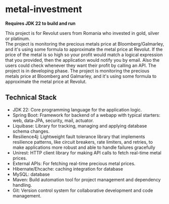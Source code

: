 # metal-investment

**Requires JDK 22 to build and run**
<div>
<div dir="auto">
<p>This project is for Revolut users from Romania who invested in gold, silver or platinum.<br />The project is monitoring the precious metals price at Bloomberg/Galmarley, and it's using some formula to approximate the metal price at Revolut. If the price of the metal is so high so your profit would match a logical expression that you provided, then the application would notify you by email. Also the users could check whenever they want their profit by calling an API. The project is in developing phase. The project is monitoring the precious metals price at Bloomberg and Galmarley, and it's using some formula to approximate the metal price at Revolut.</p>
</div>

<section class="mb-12 material-card">
  <h2 class="text-2xl font-bold text-[#073B4C] mb-4">Technical Stack</h2>
  <ul class="list-disc list-inside text-gray-700 space-y-2">
    <li><span class="font-bold">JDK 22:</span> Core programming language for the application logic.</li>
    <li><span class="font-bold">Spring Boot:</span> Framework for backend of a webapp with typical starters: web, data‑JPA, security, mail, actuator.</li>
    <li><span class="font-bold">Liquibase:</span> Library for tracking, managing and applying database schema changes.</li>
    <li><span class="font-bold">Resilience4j:</span> Lightweight fault tolerance library that implements resilience patterns, like circuit breakers, rate limiters, and retries, to make applications more robust and able to handle failures gracefully</li>
    <li><span class="font-bold">Unirest:</span> HTTP client library for making API calls to fetch real-time metal prices.</li>
    <li><span class="font-bold">External APIs:</span> For fetching real-time precious metal prices.</li>
    <li><span class="font-bold">Hibernate/Ehcache:</span> caching integration for database</li>
    <li><span class="font-bold">MySQL:</span> database</li>
    <li><span class="font-bold">Maven:</span> Build automation tool for project management and dependency handling.</li>
    <li><span class="font-bold">Git:</span> Version control system for collaborative development and code management.</li>
  </ul>
</section>
